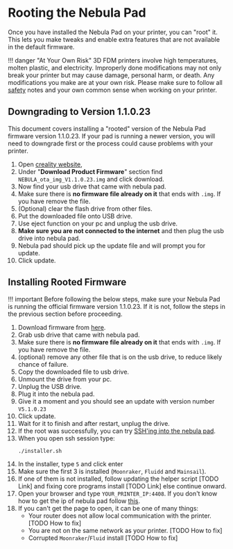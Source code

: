 # Rooting the Nebula Pad

Once you have installed the Nebula Pad on your printer, you can "root" it. This lets you make tweaks and enable extra features that are not available in the default firmware.

!!! danger "At Your Own Risk"
    3D FDM printers involve high temperatures, molten plastic, and electricity. Improperly done modifications may not only break your printer but may cause damage, personal harm, or death. Any modifications you make are at your own risk. Please make sure to follow all [safety](../safety.md) notes and your own common sense when working on your printer.

## Downgrading to Version 1.1.0.23

This document covers installing a "rooted" version of the Nebula Pad firmware version 1.1.0.23. If your pad is running a newer version, you will need to downgrade first or the process could cause problems with your printer.

1. Open [creality website](https://www.creality.com/pages/download-creality-nebula-smart-kit),
2. Under "**Download Product Firmware**" section find `NEBULA_ota_img_V1.1.0.23.img` and click download.
3. Now find your usb drive that came with nebula pad.
4. Make sure there is **no firmware file already on it** that ends with `.img`. If you have remove the file.
5. (Optional) clear the flash drive from other files. 
6. Put the downloaded file onto USB drive.
7. Use eject function on your pc and unplug the usb drive.
8. **Make sure you are not connected to the internet** and then plug the usb drive into nebula pad.
9. Nebula pad should pick up the update file and will prompt you for update. 
10. Click update.

## Installing Rooted Firmware

!!! important
    Before following the below steps, make sure your Nebula Pad is running the official firmware version 1.1.0.23. If it is not, follow the steps in the previous section before proceeding.

1. Download firmware from [here](https://www.openk1.org/cfw/NEBULA-destinal-cfw-0.5-ota_img_V5.1.0.23.img).
2. Grab usb drive that came with nebula pad. 
3. Make sure there is **no firmware file already on it** that ends with `.img`. If you have remove the file. 
4. (optional) remove any other file that is on the usb drive, to reduce likely chance of failure.
5. Copy the downloaded file to usb drive. 
6. Unmount the drive from your pc.
7. Unplug the USB drive.
8. Plug it into the nebula pad.
9. Give it a moment and you should see an update with version number `V5.1.0.23`
10. Click update.
11. Wait for it to finish and after restart, unplug the drive.
12. If the root was successfully, you can try [SSH'ing  into the nebula pad](../general/nebula-pad-ssh.md).
13. When you open ssh session type:
    ```Bash
    ./installer.sh
    ```
14. In the installer, type `5` and click enter
15. Make sure the first 3 is installed (`Moonraker`, `Fluidd` and `Mainsail`).
16. If one of them is not installed, follow updating the helper script [TODO Link] and fixing core programs install [TODO Link]
else continue onward.
17. Open your browser and type `YOUR_PRINTER_IP:4408`. If you don't know how to get the ip of nebula pad follow [this](../general/find-ip.md).
18. If you can't get the page to open, it can be one of many things:
    - Your router does not allow local communication with the printer. [TODO How to fix]
    - You are not on the same network as your printer. [TODO How to fix]
    - Corrupted `Moonraker`/`Fluid` install [TODO How to fix]